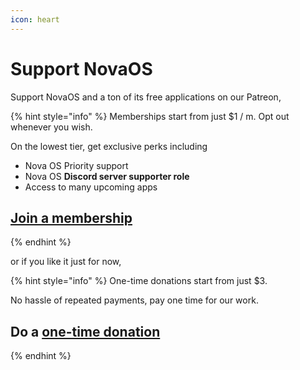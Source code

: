 ```yaml
---
icon: heart
---
```


# Support NovaOS

Support NovaOS and a ton of its free applications on our Patreon,

{% hint style="info" %}
Memberships start from just $1 / m. Opt out whenever you wish.

On the lowest tier, get exclusive perks including&#x20;

* Nova OS Priority support
* Nova OS **Discord server supporter role**
* Access to many upcoming apps

## [Join a membership](https://www.patreon.com/adthoughtsglobal/membership)
{% endhint %}

or if you like it just for now,&#x20;

{% hint style="info" %}
One-time donations start from just $3.&#x20;

No hassle of repeated payments, pay one time for our work.

## Do a [one-time donation](https://www.patreon.com/c/adthoughtsglobal/shop)
{% endhint %}

